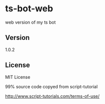 # ts-bot-web

web version of my ts bot

## Version

1.0.2

## License

MIT License

99% source code copyed from script-tutorial

http://www.script-tutorials.com/terms-of-use/
